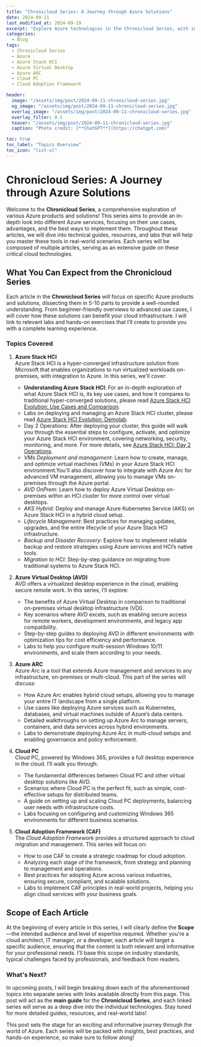 ```yaml
---
title: "Chronicloud Series: A Journey through Azure Solutions"
date: 2024-09-11
last_modified_at: 2024-09-19
excerpt: "Explore Azure technologies in the Chronicloud Series, with in-depth guides and hands-on labs."
categories:
  - Blog
tags:
  - Chronicloud Series
  - Azure
  - Azure Stack HCI
  - Azure Virtual Desktop
  - Azure ARC
  - Cloud PC
  - Cloud Adoption Framework

header:
  image: "/assets/img/post/2024-09-11-chronicloud-series.jpg"
  og_image: "/assets/img/post/2024-09-11-chronicloud-series.jpg"
  overlay_image: "/assets/img/post/2024-09-11-chronicloud-series.jpg"
  overlay_filter: 0.5  
  teaser: "/assets/img/post/2024-09-11-chronicloud-series.jpg"
  caption: "Photo credit: [**ChatGPT**](https://chatgpt.com)"

toc: true
toc_label: "Topics Overview" 
toc_icon: "list-ul"
---
```


# Chronicloud Series: A Journey through Azure Solutions

Welcome to the **Chronicloud Series**, a comprehensive exploration of various Azure products and solutions! This series aims to provide an in-depth look into different Azure services, focusing on their use cases, advantages, and the best ways to implement them. Throughout these articles, we will dive into technical guides, resources, and labs that will help you master these tools in real-world scenarios. Each series will be composed of multiple articles, serving as an extensive guide on these critical cloud technologies.

## What You Can Expect from the Chronicloud Series

Each article in the **Chronicloud Series** will focus on specific Azure products and solutions, dissecting them in 5-10 parts to provide a well-rounded understanding. From beginner-friendly overviews to advanced use cases, I will cover how these solutions can benefit your cloud infrastructure. I will link to relevant labs and hands-on exercises that I’ll create to provide you with a complete learning experience.

### Topics Covered

1. **Azure Stack HCI**  
Azure Stack HCI is a hyper-converged infrastructure solution from Microsoft that enables organizations to run virtualized workloads on-premises, with integration to Azure. In this series, we'll cover:
   - **Understanding Azure Stack HCI**: For an in-depth exploration of what Azure Stack HCI is, its key use cases, and how it compares to traditional hyper-converged solutions, please read [Azure Stack HCI Evolution: Use Cases and Comparison](/blog/azure-stack-hci-evolution-use-cases-comparison/).
   - Labs on deploying and managing an Azure Stack HCI cluster, please read [Azure Stack HCI Evolution: Demolab](/blog/azure-stack-hci-demolab/).
   - Day 2 Operations: After deploying your cluster, this guide will walk you through the essential steps to configure, activate, and optimize your Azure Stack HCI environment, covering networking, security, monitoring, and more. For more details, see [Azure Stack HCI: Day 2 Operations](/blog/azure-stack-hci-day2).
   - *VMs Deployment and management*: Learn how to create, manage, and optimize virtual machines (VMs) in your Azure Stack HCI environment.You'll also discover how to integrate with Azure Arc for advanced VM management, allowing you to manage VMs on-premises through the Azure portal.
   - *AVD OnPrem*: Learn how to deploy Azure Virtual Desktop on-premises within an HCI cluster for more control over virtual desktops.
   - *AKS Hybrid*: Deploy and manage Azure Kubernetes Service (AKS) on Azure Stack HCI in a hybrid cloud setup.
   - *Lifecycle Management*: Best practices for managing updates, upgrades, and the entire lifecycle of your Azure Stack HCI infrastructure.
   - *Backup and Disaster Recovery*: Explore how to implement reliable backup and restore strategies using Azure services and HCI’s native tools.
   - *Migration to HCI*: Step-by-step guidance on migrating from traditional systems to Azure Stack HCI.

2. **Azure Virtual Desktop (AVD)**  
   AVD offers a virtualized desktop experience in the cloud, enabling secure remote work. In this series, I’ll explore:
   - The benefits of Azure Virtual Desktop in comparison to traditional on-premises virtual desktop infrastructure (VDI).
   - Key scenarios where AVD excels, such as enabling secure access for remote workers, development environments, and legacy app compatibility.
   - Step-by-step guides to deploying AVD in different environments with optimization tips for cost efficiency and performance.
   - Labs to help you configure multi-session Windows 10/11 environments, and scale them according to your needs.

3. **Azure ARC**  
   Azure Arc is a tool that extends Azure management and services to any infrastructure, on-premises or multi-cloud. This part of the series will discuss:
   - How Azure Arc enables hybrid cloud setups, allowing you to manage your entire IT landscape from a single platform.
   - Use cases like deploying Azure services such as Kubernetes, databases, and virtual machines outside of Azure’s data centers.
   - Detailed walkthroughs on setting up Azure Arc to manage servers, containers, and data services across hybrid environments.
   - Labs to demonstrate deploying Azure Arc in multi-cloud setups and enabling governance and policy enforcement.

4. **Cloud PC**  
   Cloud PC, powered by Windows 365, provides a full desktop experience in the cloud. I’ll walk you through:
   - The fundamental differences between Cloud PC and other virtual desktop solutions like AVD.
   - Scenarios where Cloud PC is the perfect fit, such as simple, cost-effective setups for distributed teams.
   - A guide on setting up and scaling Cloud PC deployments, balancing user needs with infrastructure costs.
   - Labs focusing on configuring and customizing Windows 365 environments for different business scenarios.

5. **Cloud Adoption Framework (CAF)**  
   The *Cloud Adoption Framework* provides a structured approach to cloud migration and management. This series will focus on:
   - How to use CAF to create a strategic roadmap for cloud adoption.
   - Analyzing each stage of the framework, from strategy and planning to management and operations.
   - Best practices for adopting Azure across various industries, ensuring secure, compliant, and scalable solutions.
   - Labs to implement CAF principles in real-world projects, helping you align cloud services with your business goals.

## Scope of Each Article

At the beginning of every article in this series, I will clearly define the **Scope**—the intended audience and level of expertise required. Whether you're a cloud architect, IT manager, or a developer, each article will target a specific audience, ensuring that the content is both relevant and informative for your professional needs. I’ll base this scope on industry standards, typical challenges faced by professionals, and feedback from readers.

### What's Next?

In upcoming posts, I will begin breaking down each of the aforementioned topics into separate series with links available directly from this page. This post will act as the **main guide** for the **Chronicloud Series**, and each linked series will serve as a deep dive into the individual technologies. Stay tuned for more detailed guides, resources, and real-world labs!

This post sets the stage for an exciting and informative journey through the world of Azure. Each series will be packed with insights, best practices, and hands-on experience, so make sure to follow along!